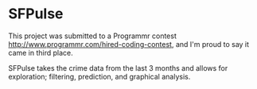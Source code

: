 SFPulse
=======

This project was submitted to a Programmr contest http://www.programmr.com/hired-coding-contest, and I'm proud to say it came in third place.

SFPulse takes the crime data from the last 3 months and allows for exploration; filtering, prediction, and graphical analysis.
